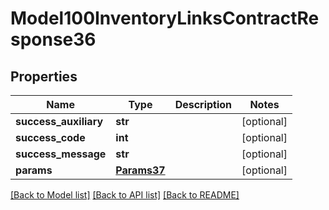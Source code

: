 # Model100InventoryLinksContractResponse36

## Properties
Name | Type | Description | Notes
------------ | ------------- | ------------- | -------------
**success_auxiliary** | **str** |  | [optional] 
**success_code** | **int** |  | [optional] 
**success_message** | **str** |  | [optional] 
**params** | [**Params37**](Params37.md) |  | [optional] 

[[Back to Model list]](../README.md#documentation-for-models) [[Back to API list]](../README.md#documentation-for-api-endpoints) [[Back to README]](../README.md)


